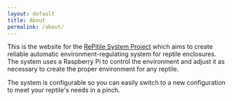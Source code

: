 ```yaml
---
layout: default
title: About
permalink: /about/
---
```


This is the website for the [RePitile System Project][repisysproj] which aims to create reliable automatic environment-regulating system for reptile enclosures. The system uses a Raspberry Pi to control the environment and adjust it as necessary to create the proper environment for any reptile. 

The system is configurable so you can easily switch to a new configuration to meet your reptile's needs in a pinch.

[repisysproj]: https://github.com/repitilesystem/
